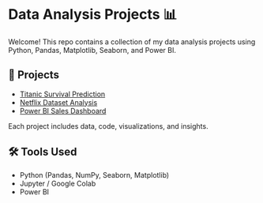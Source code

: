 # Data Analysis Projects 📊

Welcome! This repo contains a collection of my data analysis projects using Python, Pandas, Matplotlib, Seaborn, and Power BI.

## 📁 Projects

- [Titanic Survival Prediction](./titanic)
- [Netflix Dataset Analysis](./netflix)
- [Power BI Sales Dashboard](./power-bi-sales)

Each project includes data, code, visualizations, and insights.

## 🛠 Tools Used

- Python (Pandas, NumPy, Seaborn, Matplotlib)
- Jupyter / Google Colab
- Power BI
